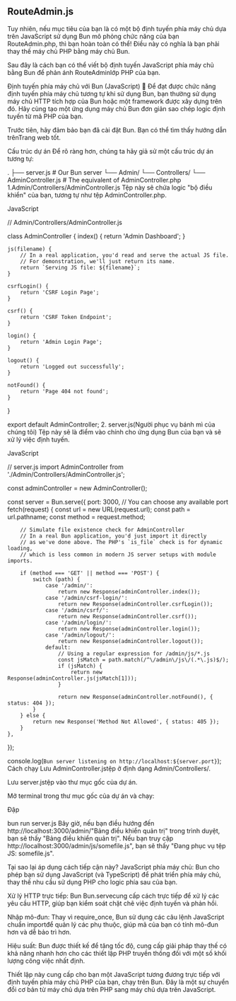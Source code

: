 ## RouteAdmin.js

Tuy nhiên, nếu mục tiêu của bạn là có một bộ định tuyến phía máy chủ dựa trên JavaScript sử dụng Bun mô phỏng chức năng của bạn RouteAdmin.php, thì bạn hoàn toàn có thể! Điều này có nghĩa là bạn phải thay thế máy chủ PHP bằng máy chủ Bun.

Sau đây là cách bạn có thể viết bộ định tuyến JavaScript phía máy chủ bằng Bun để phản ánh RouteAdminlớp PHP của bạn.

Định tuyến phía máy chủ với Bun (JavaScript) 🚀
Để đạt được chức năng định tuyến phía máy chủ tương tự khi sử dụng Bun, bạn thường sử dụng máy chủ HTTP tích hợp của Bun hoặc một framework được xây dựng trên đó. Hãy cùng tạo một ứng dụng máy chủ Bun đơn giản sao chép logic định tuyến từ mã PHP của bạn.

Trước tiên, hãy đảm bảo bạn đã cài đặt Bun. Bạn có thể tìm thấy hướng dẫn trênTrang web tốt.

Cấu trúc dự án
Để rõ ràng hơn, chúng ta hãy giả sử một cấu trúc dự án tương tự:

.
├── server.js               # Our Bun server
└── Admin/
    └── Controllers/
        └── AdminController.js # The equivalent of AdminController.php
1.Admin/Controllers/AdminController.js
Tệp này sẽ chứa logic "bộ điều khiển" của bạn, tương tự như tệp AdminController.php.

JavaScript

// Admin/Controllers/AdminController.js

class AdminController {
    index() {
        return 'Admin Dashboard';
    }

    js(filename) {
        // In a real application, you'd read and serve the actual JS file.
        // For demonstration, we'll just return its name.
        return `Serving JS file: ${filename}`;
    }

    csrfLogin() {
        return 'CSRF Login Page';
    }

    csrf() {
        return 'CSRF Token Endpoint';
    }

    login() {
        return 'Admin Login Page';
    }

    logout() {
        return 'Logged out successfully';
    }

    notFound() {
        return 'Page 404 not found';
    }
}

export default AdminController;
2. server.js(Người phục vụ bánh mì của chúng tôi)
Tệp này sẽ là điểm vào chính cho ứng dụng Bun của bạn và sẽ xử lý việc định tuyến.

JavaScript

// server.js
import AdminController from './Admin/Controllers/AdminController.js';

const adminController = new AdminController();

const server = Bun.serve({
    port: 3000, // You can choose any available port
    fetch(request) {
        const url = new URL(request.url);
        const path = url.pathname;
        const method = request.method;

        // Simulate file existence check for AdminController
        // In a real Bun application, you'd just import it directly
        // as we've done above. The PHP's `is_file` check is for dynamic loading,
        // which is less common in modern JS server setups with module imports.

        if (method === 'GET' || method === 'POST') {
            switch (path) {
                case '/admin/':
                    return new Response(adminController.index());
                case '/admin/csrf-login/':
                    return new Response(adminController.csrfLogin());
                case '/admin/csrf/':
                    return new Response(adminController.csrf());
                case '/admin/login/':
                    return new Response(adminController.login());
                case '/admin/logout/':
                    return new Response(adminController.logout());
                default:
                    // Using a regular expression for /admin/js/*.js
                    const jsMatch = path.match(/^\/admin\/js\/(.*\.js)$/);
                    if (jsMatch) {
                        return new Response(adminController.js(jsMatch[1]));
                    }
                    
                    return new Response(adminController.notFound(), { status: 404 });
            }
        } else {
            return new Response('Method Not Allowed', { status: 405 });
        }
    },
});

console.log(`Bun server listening on http://localhost:${server.port}`);
Cách chạy
Lưu AdminController.jstệp ở định dạng Admin/Controllers/.

Lưu server.jstệp vào thư mục gốc của dự án.

Mở terminal trong thư mục gốc của dự án và chạy:

Đập

bun run server.js
Bây giờ, nếu bạn điều hướng đến http://localhost:3000/admin/"Bảng điều khiển quản trị" trong trình duyệt, bạn sẽ thấy "Bảng điều khiển quản trị". Nếu bạn truy cập http://localhost:3000/admin/js/somefile.js", bạn sẽ thấy "Đang phục vụ tệp JS: somefile.js".

Tại sao lại áp dụng cách tiếp cận này?
JavaScript phía máy chủ: Bun cho phép bạn sử dụng JavaScript (và TypeScript) để phát triển phía máy chủ, thay thế nhu cầu sử dụng PHP cho logic phía sau của bạn.

Xử lý HTTP trực tiếp: Bun Bun.servecung cấp cách trực tiếp để xử lý các yêu cầu HTTP, giúp bạn kiểm soát chặt chẽ việc định tuyến và phản hồi.

Nhập mô-đun: Thay vì require_once, Bun sử dụng các câu lệnh JavaScript chuẩn importđể quản lý các phụ thuộc, giúp mã của bạn có tính mô-đun hơn và dễ bảo trì hơn.

Hiệu suất: Bun được thiết kế để tăng tốc độ, cung cấp giải pháp thay thế có khả năng nhanh hơn cho các thiết lập PHP truyền thống đối với một số khối lượng công việc nhất định.

Thiết lập này cung cấp cho bạn một JavaScript tương đương trực tiếp với định tuyến phía máy chủ PHP của bạn, chạy trên Bun. Đây là một sự chuyển đổi cơ bản từ máy chủ dựa trên PHP sang máy chủ dựa trên JavaScript.